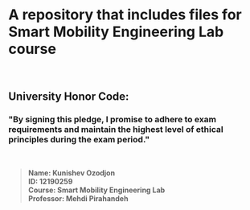 # A repository that includes files for Smart Mobility Engineering Lab course

<br/>

## University Honor Code:

### "By signing this pledge, I promise to adhere to exam requirements and maintain the highest level of ethical principles during the exam period."
<br/>

>**Name: Kunishev Ozodjon**<br/>
>**ID: 12190259**<br/>
>**Course: Smart Mobility Engineering Lab**<br/>
>**Professor: Mehdi Pirahandeh**<br/>
